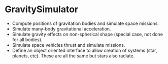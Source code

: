 # GravitySimulator

* Compute positions of gravitation bodies and simulate space missions.
* Simulate many-body gravitational acceleration.
* Simulate gravity effects on non-spherical shape (special case, not done for all bodies).
* Simulate space vehicles thrust and simulate missions.
* Define an object oriented interface to allow creation of systems (star, planets, etc).  These are all the same but stars also radiate.